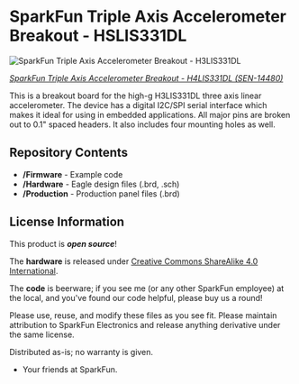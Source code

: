 SparkFun Triple Axis Accelerometer Breakout - HSLIS331DL
========================================

![SparkFun Triple Axis Accelerometer Breakout - H3LIS331DL](https://cdn.sparkfun.com//assets/parts/1/2/5/3/2/14480-01.jpg)

[*SparkFun Triple Axis Accelerometer Breakout - H4LIS331DL (SEN-14480)*](https://www.sparkfun.com/products/14480)

 This is a breakout board for the high-g H3LIS331DL three axis linear accelerometer. 
 The device has a digital I2C/SPI serial interface which makes it ideal for using in embedded applications. 
 All major pins are broken out to 0.1" spaced headers. It also includes four mounting holes as well.
 
Repository Contents
-------------------

* **/Firmware** - Example code 
* **/Hardware** - Eagle design files (.brd, .sch)
* **/Production** - Production panel files (.brd)

License Information
-------------------
This product is _**open source**_! 

The **hardware** is released under [Creative Commons ShareAlike 4.0 International](https://creativecommons.org/licenses/by-sa/4.0/).

The **code** is beerware; if you see me (or any other SparkFun employee) at the local, and you've found our code helpful, please buy us a round!

Please use, reuse, and modify these files as you see fit. Please maintain attribution to SparkFun Electronics and release anything derivative under the same license.

Distributed as-is; no warranty is given.

- Your friends at SparkFun.


